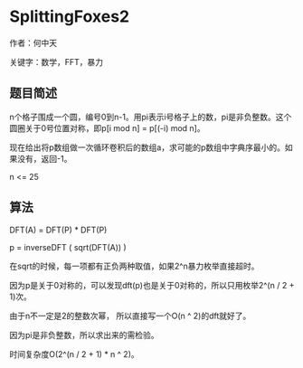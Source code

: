 # SplittingFoxes2
作者：何中天

关键字：数学，FFT，暴力

## 题目简述

n个格子围成一个圆，编号0到n-1。用pi表示i号格子上的数，pi是非负整数。这个圆圈关于0号位置对称，即p[i mod n] = p[(-i) mod n]。

现在给出将p数组做一次循环卷积后的数组a，求可能的p数组中字典序最小的。如果没有，返回-1。

n <= 25

## 算法

DFT(A) = DFT(P) * DFT(P)

p = inverseDFT ( sqrt(DFT(A)) )

在sqrt的时候，每一项都有正负两种取值，如果2^n暴力枚举直接超时。

因为p是关于0对称的，可以发现dft(p)也是关于0对称的，所以只用枚举2^(n / 2 + 1)次。

由于n不一定是2的整数次幂， 所以直接写一个O(n ^ 2)的dft就好了。

因为pi是非负整数，所以求出来的需检验。

时间复杂度O(2^(n / 2 + 1) * n ^ 2)。
